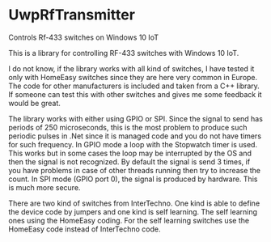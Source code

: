 # UwpRfTransmitter
Controls Rf-433 switches on Windows 10 IoT 

This is a library for controlling RF-433 switches with Windows 10 IoT.

I do not know, if the library works with all kind of switches, I have tested it only with HomeEasy switches since they are here very common in Europe. The code for other manufacturers is included and taken from a C++ library. If someone can test this with other switches and gives me some feedback it would be great.

The library works with either using GPIO or SPI. Since the signal to send has periods of 250 microseconds, this is the most problem to produce such periodic pulses in .Net since it is managed code and you do not have timers for such frequency. In GPIO mode a loop with the Stopwatch timer is used. This works but in some cases the loop may be interrupted by the OS and then the signal is not recognized. By default the signal is send 3 times, if you have problems in case of other threads running then try to increase the count. In SPI mode (GPIO port 0), the signal is produced by hardware. This is much more secure.

There are two kind of switches from InterTechno. One kind is able to define the device code by jumpers and one kind is self learning. The self learning ones using the HomeEasy coding. For the self learning switches use the HomeEasy code instead of InterTechno code.
